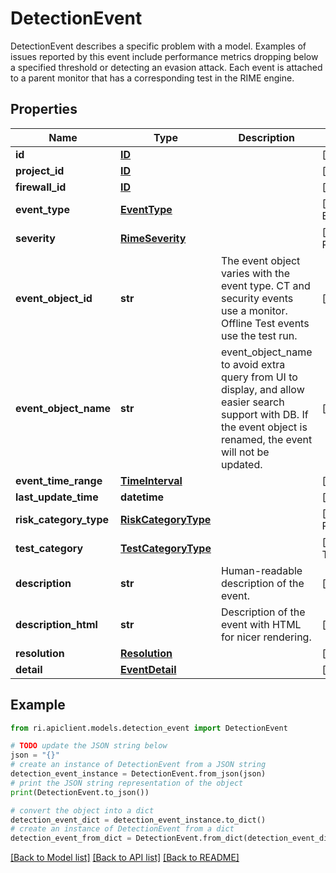 # DetectionEvent

DetectionEvent describes a specific problem with a model. Examples of issues reported by this event include performance metrics dropping below a specified threshold or detecting an evasion attack. Each event is attached to a parent monitor that has a corresponding test in the RIME engine.

## Properties

Name | Type | Description | Notes
------------ | ------------- | ------------- | -------------
**id** | [**ID**](ID.md) |  | [optional] 
**project_id** | [**ID**](ID.md) |  | [optional] 
**firewall_id** | [**ID**](ID.md) |  | [optional] 
**event_type** | [**EventType**](EventType.md) |  | [optional] [default to EventType.UNSPECIFIED]
**severity** | [**RimeSeverity**](RimeSeverity.md) |  | [optional] [default to RimeSeverity.UNSPECIFIED]
**event_object_id** | **str** | The event object varies with the event type. CT and security events use a monitor. Offline Test events use the test run. | [optional] 
**event_object_name** | **str** | event_object_name to avoid extra query from UI to display, and allow easier search support with DB. If the event object is renamed, the event will not be updated. | [optional] 
**event_time_range** | [**TimeInterval**](TimeInterval.md) |  | [optional] 
**last_update_time** | **datetime** |  | [optional] 
**risk_category_type** | [**RiskCategoryType**](RiskCategoryType.md) |  | [optional] [default to RiskCategoryType.UNSPECIFIED]
**test_category** | [**TestCategoryType**](TestCategoryType.md) |  | [optional] [default to TestCategoryType.UNSPECIFIED]
**description** | **str** | Human-readable description of the event. | [optional] 
**description_html** | **str** | Description of the event with HTML for nicer rendering. | [optional] 
**resolution** | [**Resolution**](Resolution.md) |  | [optional] 
**detail** | [**EventDetail**](EventDetail.md) |  | [optional] 

## Example

```python
from ri.apiclient.models.detection_event import DetectionEvent

# TODO update the JSON string below
json = "{}"
# create an instance of DetectionEvent from a JSON string
detection_event_instance = DetectionEvent.from_json(json)
# print the JSON string representation of the object
print(DetectionEvent.to_json())

# convert the object into a dict
detection_event_dict = detection_event_instance.to_dict()
# create an instance of DetectionEvent from a dict
detection_event_from_dict = DetectionEvent.from_dict(detection_event_dict)
```
[[Back to Model list]](../README.md#documentation-for-models) [[Back to API list]](../README.md#documentation-for-api-endpoints) [[Back to README]](../README.md)

